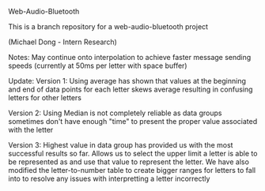Web-Audio-Bluetooth

This is a branch repository for a web-audio-bluetooth project

(Michael Dong - Intern Research)

Notes: May continue onto interpolation to achieve faster message sending speeds
       (currently at 50ms per letter with space buffer)

Update:
Version 1: Using average has shown that values at the beginning and end of
	   data points for each letter skews average resulting in confusing letters for other letters

Version 2: Using Median is not completely reliable as data groups sometimes don't have enough "time" to present the proper
           value associated with the letter

Version 3: Highest value in data group has provided us with the most successful results so far. Allows us to select the upper limit
           a letter is able to be represented as and use that value to represent the letter. We have also modified the letter-to-number table
           to create bigger ranges for letters to fall into to resolve any issues with interpretting a letter incorrectly